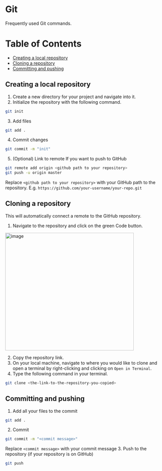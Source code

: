 # Git
Frequently used Git commands.

# Table of Contents
- [Creating a local repository](#creating-a-local-repository)
- [Cloning a repository](#cloning-a-repository)
- [Committing and pushing](#committing-and-pushing)

## Creating a local repository
1. Create a new directory for your project and navigate into it.
2. Initialize the repository with the following command.
```bash
git init
```
3. Add files
```bash
git add .
```
4. Commit changes
```bash
git commit -m "init"
```
5. (Optional) Link to remote
   If you want to push to GitHub
```bash
git remote add origin <github path to your repository>
git push -u origin master
```
Replace `<github path to your repository>` with your GitHub path to the repository.
E.g. `https://github.com/your-username/your-repo.git`

## Cloning a repository
This will automatically connect a remote to the GitHub repository.
1. Navigate to the repository and click on the green Code button.
<img width="407" height="372" alt="image" src="https://github.com/user-attachments/assets/a5389d18-0045-484a-a98b-68a30ef7e810" />

2. Copy the repository link.
3. On your local machine, navigate to where you would like to clone and open a terminal by right-clicking and clicking on `Open in Terminal`.
4. Type the following command in your terminal.
```bash
git clone <the-link-to-the-repository-you-copied>
```

## Committing and pushing
1. Add all your files to the commit
```bash
git add .
```
2. Commit
```bash
git commit -m "<commit message>"
```
Replace `<commit message>` with your commit message
3. Push to the repository (if your repository is on GitHub)
```bash
git push
```
